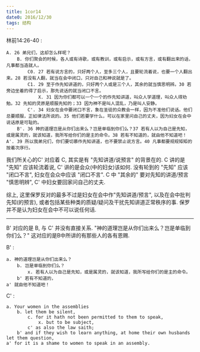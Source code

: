```yaml
---
title: 1cor14
date0: 2016/12/30
tags: 结构
---
```


林前14:26-40 :

    A. 26 弟兄们，这却怎么样呢？
        B. 你们聚会的时候，各人或有诗歌，或有教训，或有启示，或有方言，或有翻出来的话，凡事都当造就人。
            C0. 27 若有说方言的，只好两个人，至多三个人，且要轮流着说，也要一个人翻出来。28 若没有人翻，就当在会中闭口，只对自己和神说就是了。
            C1. 29 至于作先知讲道的，只好两个人或是三个人，其余的就当慎思明辨。30 若旁边坐着的得了启示，那先说话的就当闭口不言。
                X. 31 因为你们都可以一个一个的作先知讲道，叫众人学道理，叫众人得劝勉。32 先知的灵原是顺服先知的；33 因为神不是叫人混乱，乃是叫人安静。
            C'. 34 妇女在会中要闭口不言，象在圣徒的众教会一样，因为不准他们说话。他们总要顺服，正如律法所说的。35 他们若要学什么，可以在家里问自己的丈夫，因为妇女在会中说话原是可耻的。
        B'. 36 神的道理岂是从你们出来么？岂是单临到你们么？37 若有人以为自己是先知，或是属灵的，就该知道，我所写给你们的是主的命令。38 若有不知道的，就由他不知道吧！
    A'. 39 所以我弟兄们，你们要切慕作先知讲道，也不要禁止说方言。40 凡事都要规规矩矩的按着次序行。


我们所关心的C' 对应着 C, 其实是有 "先知讲道/说预言" 的背景在的. C 讲的是 "先知" 应该轮流着说, C' 讲的是会众(中的妇女)该如何.  没有轮到的 "先知" 应该 "闭口不言", 妇女在会众中应该 "闭口不言". C 中 "其余的" 要对先知的讲道/预言 "慎思明辨", C' 中妇女要回家问自己的丈夫.

综上, 这里保罗反对的最多不过是妇女在会中作"先知讲道/预言", 以及在会中批判先知(的预言), 或者包括某些种类的质疑/疑问及干扰先知讲道正常秩序的事. 保罗并不是认为妇女在会中不可以说任何话.

-------

B' 对应的是 B, 与 C' 并没有直接关系. "神的道理岂是从你们出来么？岂是单临到你们么？" 这对应的是B中所讲的有那些人的各有恩赐.

B' :

    a. 神的道理岂是从你们出来么？
        b. 岂是单临到你们么？
            x. 若有人以为自己是先知，或是属灵的，就该知道，我所写给你们的是主的命令。
        b' 若有不知道的，
    a' 就由他不知道吧！

C' :

    a. Your women in the assemblies
        b. let them be silent,
            c. for it hath not been permitted to them to speak,
                x. but to be subject,
            c' as also the law saith;
        b' and if they wish to learn anything, at home their own husbands let them question,
    a' for it is a shame to women to speak in an assembly.

